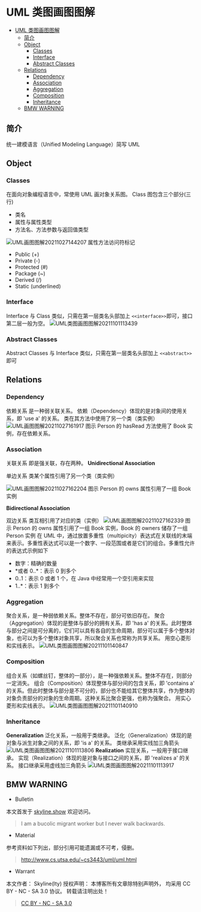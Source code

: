 # UML 类图画图图解

<!-- @import "[TOC]" {cmd="toc" depthFrom=1 depthTo=6 orderedList=false} -->

<!-- code_chunk_output -->

- [UML 类图画图图解](#uml-类图画图图解)
  - [简介](#简介)
  - [Object](#object)
    - [Classes](#classes)
    - [Interface](#interface)
    - [Abstract Classes](#abstract-classes)
  - [Relations](#relations)
    - [Dependency](#dependency)
    - [Association](#association)
    - [Aggregation](#aggregation)
    - [Composition](#composition)
    - [Inheritance](#inheritance)
  - [BMW WARNING](#bmw-warning)


<!-- /code_chunk_output -->

## 简介

统一建模语言（Unified Modeling Language）简写 UML

## Object

### Classes

在面向对象编程语言中，常使用 UML 画对象关系图。
Class 图包含三个部分(三行)

- 类名
- 属性与属性类型
- 方法名、方法参数与返回值类型

![UML画图图解20211027144207](https://raw.githubusercontent.com/skylinety/blog-pics/master/imgs/UML%E7%94%BB%E5%9B%BE%E5%9B%BE%E8%A7%A320211027144207.png)
属性方法访问符标记

- Public (+)
- Private (-)
- Protected (#)
- Package (~)
- Derived (/)
- Static (underlined)

### Interface

Interface 与 Class 类似，只需在第一层类名头部加上 `<<interface>>`即可，接口第二层一般为空。
![UML类图画图图解20211101113439](https://raw.githubusercontent.com/skylinety/blog-pics/master/imgs/UML%E7%B1%BB%E5%9B%BE%E7%94%BB%E5%9B%BE%E5%9B%BE%E8%A7%A320211101113439.png)

### Abstract Classes

Abstract Classes 与 Interface 类似，只需在第一层类名头部加上 `<<abstract>>`即可

## Relations

### Dependency

依赖关系
是一种弱关联关系。
依赖（Dependency）体现的是对象间的使用关系，即 'use a' 的关系。
类在其方法中使用了另一个类（类实例）
![UML画图图解20211027161917](https://raw.githubusercontent.com/skylinety/blog-pics/master/imgs/UML%E7%94%BB%E5%9B%BE%E5%9B%BE%E8%A7%A320211027161917.png)
图示 Person 的 hasRead 方法使用了 Book 实例，存在依赖关系。

### Association

关联关系
即是强关联，存在两种。
**Unidirectional Association**

单边关系
类某个属性引用了另一个类（类实例）

![UML画图图解20211027162204](https://raw.githubusercontent.com/skylinety/blog-pics/master/imgs/UML%E7%94%BB%E5%9B%BE%E5%9B%BE%E8%A7%A320211027162204.png)
图示 Person 的 owns 属性引用了一组 Book 实例

**Bidirectional Association**

双边关系
类互相引用了对应的类（实例）
![UML画图图解20211027162339](https://raw.githubusercontent.com/skylinety/blog-pics/master/imgs/UML%E7%94%BB%E5%9B%BE%E5%9B%BE%E8%A7%A320211027162339.png)
图示 Person 的 owns 属性引用了一组 Book 实例，Book 的 owners 储存了一组 Person 实例
在 UML 中，通过放置多重性（multipicity）表达式在关联线的末端来表示。多重性表达式可以是一个数字、一段范围或者是它们的组合。多重性允许的表达式示例如下

- 数字：精确的数量
- \*或者 0..\*：表示 0 到多个
- 0..1：表示 0 或者 1 个，在 Java 中经常用一个空引用来实现
- 1..\*：表示 1 到多个

### Aggregation

聚合关系，是一种弱依赖关系。整体不存在，部分可依旧存在。
聚合（Aggregation）体现的是整体与部分的拥有关系，即 'has a' 的关系。此时整体与部分之间是可分离的，它们可以具有各自的生命周期，部分可以属于多个整体对象，也可以为多个整体对象共享，所以聚合关系也常称为共享关系。
用空心菱形和实线表示。
![UML类图画图图解20211101140847](https://raw.githubusercontent.com/skylinety/blog-pics/master/imgs/UML%E7%B1%BB%E5%9B%BE%E7%94%BB%E5%9B%BE%E5%9B%BE%E8%A7%A320211101140847.png)

### Composition

组合关系（如螺丝钉，整体的一部分），是一种强依赖关系。整体不存在，则部分一定消失。
组合（Composition）体现整体与部分间的包含关系，即 'contains a' 的关系。但此时整体与部分是不可分的，部分也不能给其它整体共享，作为整体的对象负责部分的对象的生命周期。这种关系比聚合更强，也称为强聚合。
用实心菱形和实线表示。
![UML类图画图图解20211101140910](https://raw.githubusercontent.com/skylinety/blog-pics/master/imgs/UML%E7%B1%BB%E5%9B%BE%E7%94%BB%E5%9B%BE%E5%9B%BE%E8%A7%A320211101140910.png)

### Inheritance

**Generalization**
泛化关系，一般用于类继承。
泛化（Generalization）体现的是对象与派生对象之间的关系，即 'is a' 的关系。
类继承采用实线加三角箭头
![UML类图画图图解20211101113806](https://raw.githubusercontent.com/skylinety/blog-pics/master/imgs/UML%E7%B1%BB%E5%9B%BE%E7%94%BB%E5%9B%BE%E5%9B%BE%E8%A7%A320211101113806.png)
**Realization**
实现关系，一般用于接口继承。
实现（Realization）体现的是对象与接口之间的关系，即 'realizes a' 的关系。
接口继承采用虚线加三角箭头
![UML类图画图图解20211101113917](https://raw.githubusercontent.com/skylinety/blog-pics/master/imgs/UML%E7%B1%BB%E5%9B%BE%E7%94%BB%E5%9B%BE%E5%9B%BE%E8%A7%A320211101113917.png)

## BMW WARNING

- Bulletin

本文首发于 [skyline.show](http://www.skyline.show)  欢迎访问。

> I am a bucolic migrant worker but I never walk backwards.

- Material

参考资料如下列出，部分引用可能遗漏或不可考，侵删。

> http://www.cs.utsa.edu/~cs3443/uml/uml.html

- Warrant

本文作者： Skyline(lty)
授权声明： 本博客所有文章除特别声明外， 均采用 CC BY - NC - SA 3.0 协议。 转载请注明出处！

> [CC BY - NC - SA 3.0](https://creativecommons.org/licenses/by-nc-sa/3.0/deed.zh)
